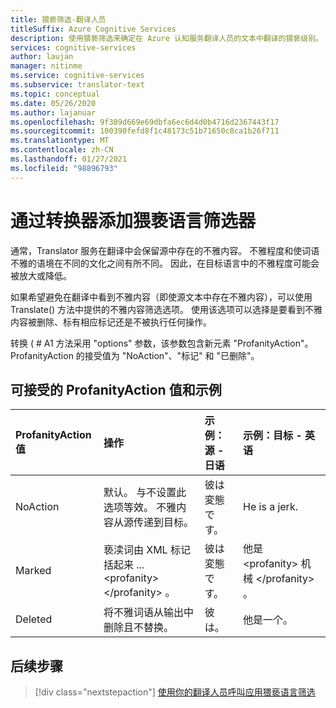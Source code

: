 ```yaml
---
title: 猥亵筛选-翻译人员
titleSuffix: Azure Cognitive Services
description: 使用猥亵筛选来确定在 Azure 认知服务翻译人员的文本中翻译的猥亵级别。
services: cognitive-services
author: laujan
manager: nitinme
ms.service: cognitive-services
ms.subservice: translator-text
ms.topic: conceptual
ms.date: 05/26/2020
ms.author: lajanuar
ms.openlocfilehash: 9f389d669e69dbfa6ec6d4d0b4716d2367443f17
ms.sourcegitcommit: 100390fefd8f1c48173c51b71650c8ca1b26f711
ms.translationtype: MT
ms.contentlocale: zh-CN
ms.lasthandoff: 01/27/2021
ms.locfileid: "98896793"
---
```

# <a name="add-profanity-filtering-with-the-translator"></a>通过转换器添加猥亵语言筛选器

通常，Translator 服务在翻译中会保留源中存在的不雅内容。 不雅程度和使词语不雅的语境在不同的文化之间有所不同。 因此，在目标语言中的不雅程度可能会被放大或降低。

如果希望避免在翻译中看到不雅内容（即使源文本中存在不雅内容），可以使用 Translate() 方法中提供的不雅内容筛选选项。 使用该选项可以选择是要看到不雅内容被删除、标有相应标记还是不被执行任何操作。

转换 ( # A1 方法采用 "options" 参数，该参数包含新元素 "ProfanityAction"。 ProfanityAction 的接受值为 "NoAction"、"标记" 和 "已删除"。

## <a name="accepted-values-of-profanityaction-and-examples"></a>可接受的 ProfanityAction 值和示例
|ProfanityAction 值 | 操作 | 示例：源 - 日语 | 示例：目标 - 英语|
| :---|:---|:---|:---|
| NoAction | 默认。 与不设置此选项等效。 不雅内容从源传递到目标。 | 彼は変態です。 | He is a jerk. |
| Marked | 亵渎词由 XML 标记括起来 ... \<profanity> \</profanity> 。 | 彼は変態です。 | 他是 \<profanity> 机械 \</profanity> 。 |
| Deleted | 将不雅词语从输出中删除且不替换。 | 彼は。 | 他是一个。 |

## <a name="next-steps"></a>后续步骤
> [!div class="nextstepaction"]
> [使用你的翻译人员呼叫应用猥亵语言筛选](reference/v3-0-translate.md)

